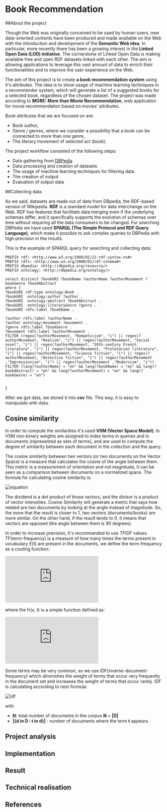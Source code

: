 # Book Recommendation
##About the project

Though the Web was originally conceived to be used by human users, new
data-oriented contents have been produced and made available on the Web
with the introduction and development of the **Semantic Web idea**. In particular,
more recently there has been a growing interest in the **Linked Open Data (LOD)
initiative**. The cornerstone of Linked Open Data is making available free
and open RDF datasets linked with each other. The aim is allowing applications
to leverage this vast amount of data to enrich their functionalities and to improve
the user experience on the Web. 

The aim of this project is to create **a book recommendation system** using it's attributes. The idea is to show usage of machine learning techniques in a recommender system, which will generate a list of a suggested books for a selected book, regardless of the chosen dataset. The project was made according to **MORE: More than Movie Recommendation**, web application for movie recommendation based on movies' attributes.

Book attributes that we are focused on are:
* Book author,
* Genre / genres, where we consider a possibility that a book can be connected to more than one genre,
* The literary movement of selected act (book).

The project workflow consisted of the following steps:
*	Data gathering from [DBPedia](http://wiki.dbpedia.org/)
*	Data processing and creation of datasets
*	The usage of machine learning techniques for filtering data
*	The creation of output
*	Evaluation of output data

##Collecting data

As we said, datasets are made out of data from DBpedia, the RDF-based version of Wikipedia. **RDF** is a standard model for data interchange on the Web. RDF has features that facilitate data merging even if the underlying schemas differ, and it specifically supports the evolution of schemas over time without requiring all the data consumers to be changed. For searching DBPedia we have used **SPARQL (The Simple Protocol and RDF Query Language)**, which make it possible to ask complex queries to DBPedia with high precision in the results.

This is the example of SPARQL query for searching and collecting data:
```
PREFIX rdf: <http://www.w3.org/1999/02/22-rdf-syntax-ns#>
PREFIX rdfs: <http://www.w3.org/2000/01/rdf-schema#>
PREFIX dbpedia: <http://dbpedia.org/resource/>
PREFIX ontology: <http://dbpedia.org/ontology/>

select distinct ?bookURI ?bookName ?authorName ?authorMovement ?bookGenre ?bookAbstract
where {
?bookURI rdf:type ontology:Book .
?bookURI  ontology:author ?author .
?bookURI  ontology:abstract ?bookAbstract . 
?bookURI  ontology:literaryGenre ?genre . 
?bookURI rdfs:label ?bookName .

?author rdfs:label ?authorName . 
?author ontology:movement ?movement .
?genre rdfs:label ?bookGenre . 
?movement rdfs:label ?authorMovement .
FILTER (regex(?authorMovement, "Romanticism", "i") || regex(?authorMovement, "Realism", "i") || regex(?authorMovement, "Social novel", "i") || regex(?authorMovement, "19th-century French literature", "i") || regex(?authorMovement, "Proletarian literature", "i") || regex(?authorMovement, "Science fiction", "i") || regex(?authorMovement, "Detective fiction", "i") || regex(?authorMovement ,"Impressionism", "i") || regex(?authorMovement ,"Modernism", "i"))
FILTER (lang(?authorName) = "en" && lang(?bookName) = "en" && lang(?bookAbstract) = "en" && lang(?authorMovement) = "en" && lang(?bookGenre) = "en") 


}
```

After we got data, we stored it into **csv** file. This way, it is easy to manipulate with data.

## Cosine similarity

In order to compute the similarities it's used **VSM (Vector Space Model)**. In VSM non-binary weights are assigned to index terms in queries and in
documents (represented as sets of terms), and are used to compute the degree
of similarity between each document in the collection and the query. 

The cosine similarity between two vectors (or two documents on the Vector Space) is a measure that calculates the cosine of the angle between them. This metric is a measurement of orientation and not magnitude, it can be seen as a comparison between documents on a normalized space. The formula for calculating cosine similarity is:

![equation](http://cs.carleton.edu/cs_comps/0910/netflixprize/final_results/knn/img/knn/cos.png)

The dividend is a dot product of those vectors, and the divisor is a product of vector intensities. Cosine Similarity will generate a metric that says how related are two documents by looking at the angle instead of magnitude. So, the more that the result is closer to 1, two vectors (documents/books) are more similar. On the other hand, if the result tends to 0, it means that vectors are opposed (the angle between them is 90 degrees).

In order to increase precision, it's recommanded to use *TFIDF* values. TF(term-frequency) is a measure of how many times the terms present in vocabulary E(*t*) are present in the documents, we define the term-frequency as a couting function:

![tf](http://s0.wp.com/latex.php?latex=+++%5Cmathrm%7Btf%7D%28t%2Cd%29+%3D+%5Csum%5Climits_%7Bx%5Cin+d%7D+%5Cmathrm%7Bfr%7D%28x%2C+t%29+++&bg=ffffff&fg=000000&s=0)

where the fr(*x, t*) is a simple function defined as:

![fr](http://s0.wp.com/latex.php?latex=+++%5Cmathrm%7Bfr%7D%28x%2Ct%29+%3D+++%5Cbegin%7Bcases%7D+++1%2C+%26+%5Cmbox%7Bif+%7D+x+%3D+t+%5C%5C+++0%2C+%26+%5Cmbox%7Botherwise%7D+%5C%5C+++%5Cend%7Bcases%7D+++&bg=ffffff&fg=000000&s=0)


Some terms may be very common, so we use IDF(inverse-document-frequency) which diminishes the weight of terms that occur very frequently in the document set and increases the weight of terms that occur rarely. IDF is calculating according to next formula:

![idf](https://wikimedia.org/api/rest_v1/media/math/render/svg/ac67bc0f76b5b8e31e842d6b7d28f8949dab7937)

with

*  **N**: total number of documents in the corpus **N** = **|D|**
* **|{d in D : t in d}|** : number of documents where the term **t** appears. 
   
## Project analysis

## Implementation

## Result

## Technical realisation

## References